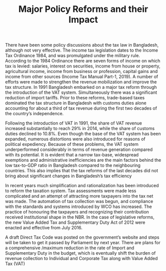 ﻿---
layout: post
title:  Major Policy Reforms and their Impact  
---

There have been some policy discussions about the tax law in Bangladesh, although not very effective.
The income tax legislation dates to the Income Tax Ordinance 1984, and was promulgated under the
military rule. According to the 1984 Ordinance there are seven forms of income on which tax is levied:
salaries, interest on securities, income from house or property, agricultural income, income from
business or profession, capital gains and income from other sources (Income Tax Manual Part-1, 2019). A number of efforts were made to strengthen the revenue mobilization and improve the tax structure.
In 1991 Bangladesh embarked on a major tax reform through the introduction of the VAT system.
Simultaneously there was a significant reduction of import tariffs. Prior to these reforms, trade-based
taxes dominated the tax structure in Bangladesh with customs duties alone accounting for about a third
of tax revenue during the first two decades of the country’s independence.

Following the introduction of VAT in 1991, the share of VAT revenue increased substantially to reach
29% in 2014, while the share of customs duties declined to 10.8%. Even though the base of the VAT
system has been expanded, numerous distortions were also introduced for reasons of political
expediency. Because of these problems, the VAT system underperformed considerably in terms of
revenue generation compared with its potential. It is evident that a narrow tax-base, widespread
exemptions and administrative inefficiencies are the main factors behind the low tax-to-GDP ratio in
Bangladesh compared to the neighbouring countries. This also implies that the tax reforms of the last
decades did not bring about significant changes in Bangladesh’s tax efficiency

In recent years much simplification and rationalization has been introduced to reform the taxation
system. Tax assessments were made less complicated and an attempt of attracting more taxpayers into
the tax net was made. The automation of tax collection was begun, and compliance with the standards
and systems introduced by WCO has increased. The practice of honouring the taxpayers and recognizing
their contribution received institutional shape in the NBR. In the case of legislative reforms, the new
Value Added Tax and Supplementary Duty Act of 2012 were enacted and effective from July 2016.

A draft Direct Tax Code was posted on the government’s website and steps will be taken to get it
passed by Parliament by next year. There are plans for a comprehensive /maximum reduction in the rate
of Import and Supplementary Duty in the budget, which is eventually shift the burden of revenue collection to Individual and Corporate Tax along with Value Added Tax (VAT)



